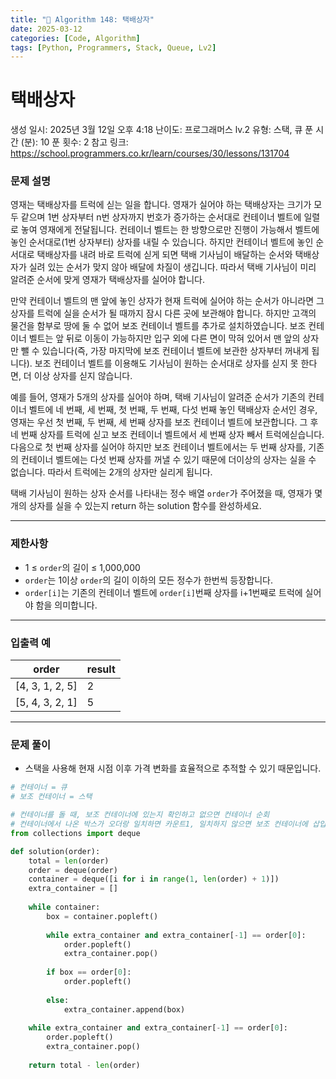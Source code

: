 ```yaml
---
title: "🧠 Algorithm 148: 택배상자"
date: 2025-03-12
categories: [Code, Algorithm]
tags: [Python, Programmers, Stack, Queue, Lv2]
---
```


# 택배상자

생성 일시: 2025년 3월 12일 오후 4:18
난이도: 프로그래머스 lv.2
유형: 스택, 큐
푼 시간 (분): 10
푼 횟수: 2
참고 링크: https://school.programmers.co.kr/learn/courses/30/lessons/131704

### **문제 설명**

영재는 택배상자를 트럭에 싣는 일을 합니다. 영재가 실어야 하는 택배상자는 크기가 모두 같으며 1번 상자부터 n번 상자까지 번호가 증가하는 순서대로 컨테이너 벨트에 일렬로 놓여 영재에게 전달됩니다. 컨테이너 벨트는 한 방향으로만 진행이 가능해서 벨트에 놓인 순서대로(1번 상자부터) 상자를 내릴 수 있습니다. 하지만 컨테이너 벨트에 놓인 순서대로 택배상자를 내려 바로 트럭에 싣게 되면 택배 기사님이 배달하는 순서와 택배상자가 실려 있는 순서가 맞지 않아 배달에 차질이 생깁니다. 따라서 택배 기사님이 미리 알려준 순서에 맞게 영재가 택배상자를 실어야 합니다.

만약 컨테이너 벨트의 맨 앞에 놓인 상자가 현재 트럭에 실어야 하는 순서가 아니라면 그 상자를 트럭에 실을 순서가 될 때까지 잠시 다른 곳에 보관해야 합니다. 하지만 고객의 물건을 함부로 땅에 둘 수 없어 보조 컨테이너 벨트를 추가로 설치하였습니다. 보조 컨테이너 벨트는 앞 뒤로 이동이 가능하지만 입구 외에 다른 면이 막혀 있어서 맨 앞의 상자만 뺄 수 있습니다(즉, 가장 마지막에 보조 컨테이너 벨트에 보관한 상자부터 꺼내게 됩니다). 보조 컨테이너 벨트를 이용해도 기사님이 원하는 순서대로 상자를 싣지 못 한다면, 더 이상 상자를 싣지 않습니다.

예를 들어, 영재가 5개의 상자를 실어야 하며, 택배 기사님이 알려준 순서가 기존의 컨테이너 벨트에 네 번째, 세 번째, 첫 번째, 두 번째, 다섯 번째 놓인 택배상자 순서인 경우, 영재는 우선 첫 번째, 두 번째, 세 번째 상자를 보조 컨테이너 벨트에 보관합니다. 그 후 네 번째 상자를 트럭에 싣고 보조 컨테이너 벨트에서 세 번째 상자 빼서 트럭에싣습니다. 다음으로 첫 번째 상자를 실어야 하지만 보조 컨테이너 벨트에서는 두 번째 상자를, 기존의 컨테이너 벨트에는 다섯 번째 상자를 꺼낼 수 있기 때문에 더이상의 상자는 실을 수 없습니다. 따라서 트럭에는 2개의 상자만 실리게 됩니다.

택배 기사님이 원하는 상자 순서를 나타내는 정수 배열 `order`가 주어졌을 때, 영재가 몇 개의 상자를 실을 수 있는지 return 하는 solution 함수를 완성하세요.

---

### 제한사항

- 1 ≤ `order`의 길이 ≤ 1,000,000
- `order`는 1이상 `order`의 길이 이하의 모든 정수가 한번씩 등장합니다.
- `order[i]`는 기존의 컨테이너 벨트에 `order[i]`번째 상자를 i+1번째로 트럭에 실어야 함을 의미합니다.

---

### 입출력 예

| order | result |
| --- | --- |
| [4, 3, 1, 2, 5] | 2 |
| [5, 4, 3, 2, 1] | 5 |

---

### 문제 풀이

- 스택을 사용해 현재 시점 이후 가격 변화를 효율적으로 추적할 수 있기 때문입니다.

```python
# 컨테이너 = 큐
# 보조 컨테이너 = 스택

# 컨테이너를 돌 때, 보조 컨테이너에 있는지 확인하고 없으면 컨테이너 순회
# 컨테이너에서 나온 박스가 오더랑 일치하면 카운트1, 일치하지 않으면 보조 컨테이너에 삽입
from collections import deque

def solution(order):
    total = len(order)
    order = deque(order)
    container = deque([i for i in range(1, len(order) + 1)])
    extra_container = []
    
    while container:
        box = container.popleft()
        
        while extra_container and extra_container[-1] == order[0]:
            order.popleft()
            extra_container.pop()
            
        if box == order[0]:
            order.popleft()
            
        else:
            extra_container.append(box)
            
    while extra_container and extra_container[-1] == order[0]:
        order.popleft()
        extra_container.pop()
        
    return total - len(order)
```